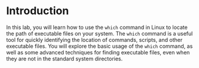 # Introduction

In this lab, you will learn how to use the `which` command in Linux to locate the path of executable files on your system. The `which` command is a useful tool for quickly identifying the location of commands, scripts, and other executable files. You will explore the basic usage of the `which` command, as well as some advanced techniques for finding executable files, even when they are not in the standard system directories.
